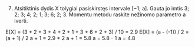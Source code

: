 7. Atsitiktinis dydis X tolygiai pasiskirstęs intervale [−1; a]. Gauta jo imtis 3; 2; 3; 4; 2; 1; 3; 6; 2; 3.
Momentu metodu raskite nežinomo parametro a iverti.

E[X] = (3 + 2 + 3 + 4 + 2 + 1 + 3 + 6 + 2 + 3) / 10 = 2.9
E[X] = (a - (-1)) / 2 = (a + 1) / 2
a + 1 = 2.9 * 2
a + 1 = 5.8
a = 5.8 - 1
a = 4.8
